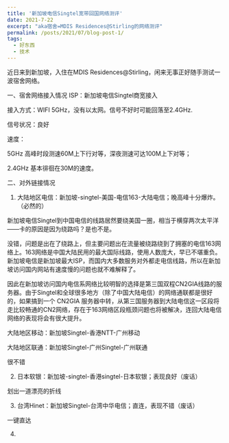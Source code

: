 ```yaml
---
title: '新加坡电信Singtel宽带回国网络测评'
date: 2021-7-22
excerpt: "aka宿舍=MDIS Residences@Stirling的网络测评"
permalink: /posts/2021/07/blog-post-1/
tags:
  - 好东西
  - 技术
---
```



近日来到新加坡，入住在MDIS Residences@Stirling，闲来无事正好随手测试一波宿舍网络。

一、宿舍网络接入情况
ISP：新加坡电信Singtel商宽接入


接入方式：WIFI 5GHz，没有以太网。信号不好时可能回落至2.4GHz.

信号状况：良好

速度：

5GHz 高峰时段测速60M上下行对等，深夜测速可达100M上下对等；

2.4GHz 基本徘徊在30M的速度。


二、对外链接情况
1. 大陆地区电信：新加坡-singtel-美国-电信163-大陆电信；晚高峰十分爆炸。（必然的）



新加坡电信Singtel到中国电信的线路居然要绕美国一圈，相当于横穿两次太平洋——卡的原因是因为绕路吗？是也不是。

没错，问题是出在了绕路上，但主要问题出在流量被绕路绕到了拥塞的电信163网络上。163网络是中国大陆民用的最大国际线路，使用人数庞大，早已不堪重负。新加坡电信是新加坡最大ISP，而国内大多数服务对外都走电信线路，所以在新加坡访问国内网站有速度慢的问题也就不难解释了。

因此在新加坡访问国内电信系网络比较明智的选择是第三国双程CN2GIA线路的服务器。由于Singtel和全球很多地方（除了中国大陆电信）的网络通联都是很好的，如果搞到一个 CN2GIA 服务器中转，从第三国服务器到大陆电信这一区段将走比较畅通的CN2网络，存在于163网络区段瓶颈问题也将被解决，连回大陆电信网络的表现将会有很大提升。

大陆地区移动：新加坡Singtel-香港NTT-广州移动



大陆地区联通：新加坡Singtel-广州Singtel-广州联通


很不错

2. 日本软银：新加坡-singtel-香港singtel-日本软银；表现良好（废话）



划出一道漂亮的折线

3. 台湾Hinet：新加坡Singtel-台湾中华电信；直连，表现不错（废话）


一键直达

4. 
